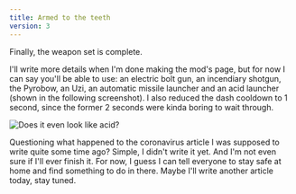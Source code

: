 ```yaml
---
title: Armed to the teeth
version: 3
---
```

Finally, the weapon set is complete.

I'll write more details when I'm done making the mod's page, but for now I can say you'll be able to use: an electric bolt gun, an incendiary shotgun, the Pyrobow, an Uzi, an automatic missile launcher and an acid launcher (shown in the following screenshot). I also reduced the dash cooldown to 1 second, since the former 2 seconds were kinda boring to wait through.

![Does it even look like acid?](/assets/img/posts/blog/2020-04-14-4modesweapons.png)

Questioning what happened to the coronavirus article I was supposed to write quite some time ago? Simple, I didn't write it yet. And I'm not even sure if I'll ever finish it. For now, I guess I can tell everyone to stay safe at home and find something to do in there. Maybe I'll write another article today, stay tuned.

